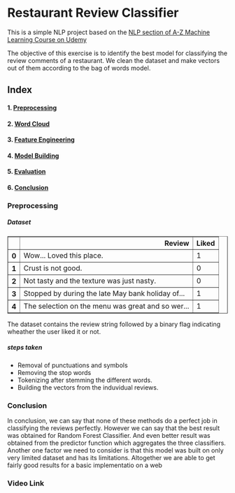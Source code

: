 
# Restaurant Review Classifier
This is a simple NLP project based on the [NLP section of A-Z Machine Learning Course on Udemy](https://www.udemy.com/machinelearning/learn/v4/t/lecture/6085634?start=0)

The objective of this exercise is to identify the best model for classifying the review comments of a restaurant. We clean the dataset and make vectors out of them according to the bag of words model.

## Index
#### 1. [Preprocessing](#preprocessing)
#### 2. [Word Cloud](#WC)
#### 3. [Feature Engineering](#FE)
#### 4. [Model Building](#RFC)
#### 5. [Evaluation](#predictor)
#### 6. [Conclusion](#conclusion)

<a id='preprocessing'></a>
### Preprocessing

##### Dataset

<div>
<table border="1" class="dataframe">
  <thead>
    <tr style="text-align: right;">
      <th></th>
      <th>Review</th>
      <th>Liked</th>
    </tr>
  </thead>
  <tbody>
    <tr>
      <th>0</th>
      <td>Wow... Loved this place.</td>
      <td>1</td>
    </tr>
    <tr>
      <th>1</th>
      <td>Crust is not good.</td>
      <td>0</td>
    </tr>
    <tr>
      <th>2</th>
      <td>Not tasty and the texture was just nasty.</td>
      <td>0</td>
    </tr>
    <tr>
      <th>3</th>
      <td>Stopped by during the late May bank holiday of...</td>
      <td>1</td>
    </tr>
    <tr>
      <th>4</th>
      <td>The selection on the menu was great and so wer...</td>
      <td>1</td>
    </tr>
  </tbody>
</table>
</div>



The dataset contains the review string followed by a binary flag indicating wheather the user liked it or not.

##### steps taken
- Removal of punctuations and symbols
- Removing the stop words
- Tokenizing after stemming the different words.
- Building the vectors from the induvidual reviews.



<a id='gnb'></a>

### Conclusion 

In conclusion, we can say that none of these methods do a perfect job in classifying the reviews perfectly. However we can say that the best result was obtained for Random Forest Classifier. And even better result was obtained from the predictor function which aggregates the three classifiers. Another one factor we need to consider is that this model was built on only very limited dataset and has its limitations. Altogether we are able to get fairly good results for a basic implementatio on a web 

### Video Link


